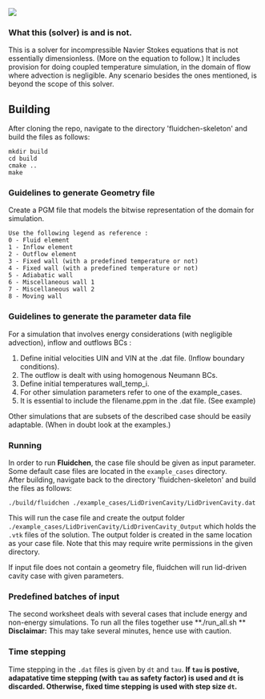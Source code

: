 ![](FluidchenLogo.png)

### What this (solver) is and is not.  
This is a solver for incompressible Navier Stokes equations that is not essentially dimensionless. (More on the equation to follow.)
It includes provision for doing coupled temperature simulation, in the domain of flow where advection is negligible. 
Any scenario besides the ones mentioned, is beyond the scope of this solver. 

## Building
After cloning the repo, navigate to the directory 'fluidchen-skeleton' and build the files as follows:
```shell
mkdir build
cd build
cmake ..
make
```
### Guidelines to generate Geometry file
Create a PGM file that models the bitwise representation of the domain for simulation.

    Use the following legend as reference : 
    0 - Fluid element 
    1 - Inflow element 
    2 - Outflow element
    3 - Fixed wall (with a predefined temperature or not)
    4 - Fixed wall (with a predefined temperature or not)
    5 - Adiabatic wall 
    6 - Miscellaneous wall 1  
    7 - Miscellaneous wall 2 
    8 - Moving wall 

### Guidelines to generate the parameter data file 
For a simulation that involves energy considerations (with negligible advection), inflow and outflows BCs : 

1) Define initial velocities UIN and VIN at the .dat file. (Inflow boundary conditions).
2) The outflow is dealt with using homogenous Neumann BCs.  
3) Define initial temperatures wall_temp_i. 
4) For other simulation parameters refer to one of the example_cases. 
5) It is essential to include the filename.ppm in the .dat file. (See example)

Other simulations that are subsets of the described case should be easily adaptable. (When in doubt look at the examples.) 

### Running
In order to run **Fluidchen**, the case file should be given as input parameter. Some default case files are located in the `example_cases` directory.  
After building, navigate back to the directory 'fluidchen-skeleton' and build the files as follows:

```shell
./build/fluidchen ./example_cases/LidDrivenCavity/LidDrivenCavity.dat
```

This will run the case file and create the output folder `./example_cases/LidDrivenCavity/LidDrivenCavity_Output` which holds the `.vtk` files of the solution. The output folder is created in the same location as your case file. Note that this may require write permissions in the given directory.

If input file does not contain a geometry file, fluidchen will run lid-driven cavity case with given parameters.

### Predefined batches of input
The second worksheet deals with several cases that include energy and non-energy simulations. To run all the files together use **./run_all.sh **
**Disclaimar:** This may take several minutes, hence use with caution. 

### Time stepping

Time stepping in the `.dat` files is given by `dt` and `tau`. **If `tau` is postive, adapatative time stepping (with `tau` as safety factor) is used and `dt` is discarded. Otherwise, fixed time stepping is used with step size `dt`.**
  
